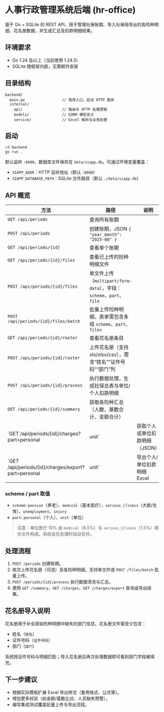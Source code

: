 # 人事行政管理系统后端 (hr-office)

基于 Go + SQLite 的 REST API，用于管理社保账期、导入社保局导出的各险种明细、花名册数据，并生成汇总及扣款明细结果。

## 环境要求

- Go 1.24 及以上（当前使用 1.24.5）
- SQLite 随框架内嵌，无需额外安装

## 目录结构

```
backend/
  main.go                 // 程序入口，启动 HTTP 服务
  internal/
    api/                  // 路由与 HTTP 处理逻辑
    models/               // GORM 模型定义
    service/              // Excel 解析与业务处理
```

## 启动

```bash
cd backend
go run .
```

默认监听 `:8080`，数据库文件保存在 `data/siapp.db`。可通过环境变量覆盖：

- `SIAPP_ADDR`：HTTP 监听地址（默认 `:8080`）
- `SIAPP_DATABASE_PATH`：SQLite 文件路径（默认 `./data/siapp.db`）

## API 概览

| 方法 | 路径 | 说明 |
| --- | --- | --- |
| `GET /api/periods` | 查询所有账期 |
| `POST /api/periods` | 创建账期，JSON `{ "year_month": "2025-08" }` |
| `GET /api/periods/{id}` | 查看单个账期 |
| `GET /api/periods/{id}/files` | 查看已上传的险种明细文件 |
| `POST /api/periods/{id}/files` | 单文件上传（`multipart/form-data`），字段：`scheme`、`part`、`file` |
| `POST /api/periods/{id}/files/batch` | 批量上传险种明细，表单需包含多组 `scheme`、`part`、`files` |
| `GET /api/periods/{id}/roster` | 查看花名册条目 |
| `POST /api/periods/{id}/roster` | 上传花名册（支持 xls/xlsx/csv），需含“姓名”“证件号码”“部门”列 |
| `POST /api/periods/{id}/process` | 执行数据处理，生成社保总表与单位/个人扣款明细 |
| `GET /api/periods/{id}/summary` | 获取各险种汇总（人数、基数合计、金额合计） |
| `GET /api/periods/{id}/charges?part=personal|unit` | 获取个人或单位扣款明细（JSON） |
| `GET /api/periods/{id}/charges/export?part=personal|unit` | 导出个人/单位扣款明细 Excel |

### scheme / part 取值

- `scheme`: `pension`（养老）、`medical`（基本医疗）、`serious_illness`（大额/生育）、`unemployment`、`injury`
- `part`: `personal`（个人）、`unit`（单位）

> 注意：单位医疗 10% 由 `medical`（8.5%）与 `serious_illness`（1.5%）两份文件构成，系统会在处理时自动合并。

## 处理流程

1. `POST /periods` 创建账期。
2. 依次上传花名册（可选）及各险种明细。支持单文件或 `POST /files/batch` 批量上传。
3. `POST /periods/{id}/process` 执行数据清洗与汇总。
4. 使用 `GET /summary`、`GET /charges`、`GET /charges/export` 查询或导出结果。

## 花名册导入说明

花名册用于补全原始险种明细中缺失的部门信息。花名册文件需至少包含：

- 姓名（`姓名`）
- 证件号码（`证件号码`）
- 部门（`部门`）

系统按证件号码与明细匹配；导入花名册后再次处理数据即可看到部门字段被填充。

## 下一步建议

- 根据实际模板扩展 Excel 导出样式（套用格式、公式等）。
- 增加更多校验（如金额/基数比对、人员缺失预警）。
- 编写集成测试覆盖批量上传与导出流程。
